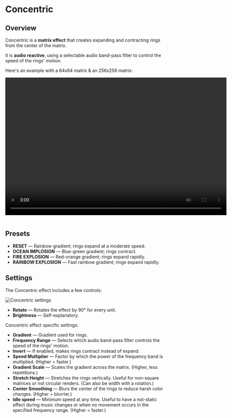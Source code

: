 # Concentric

## Overview

Concentric is a **matrix effect** that creates expanding and contracting rings from the center of the matrix.

It is **audio reactive**, using a selectable audio band-pass filter to control the speed of the rings' motion.

Here's an example with a 64x64 matrix & an 256x256 matrix:

<video width="700" height="435" controls loop>
   <source src="../../_static/effects/matrix/concentric/example.mp4" type="video/mp4">
   Your browser does not support the video tag.
</video>
<br><br>

## Presets

- **RESET** — Rainbow gradient; rings expand at a moderate speed.
- **OCEAN IMPLOSION** — Blue-green gradient; rings contract.
- **FIRE EXPLOSION** — Red-orange gradient; rings expand rapidly.
- **RAINBOW EXPLOSION** — Fast rainbow gradient; rings expand rapidly.

## Settings

The Concentric effect includes a few controls:

![Concentric settings](/_static/effects/matrix/concentric/settings.png)

- **Rotate** — Rotates the effect by 90° for every unit.
- **Brightness** — Self-explanatory.

Concentric effect specific settings:

- **Gradient** — Gradient used for rings.
- **Frequency Range** — Selects which audio band-pass filter controls the speed of the rings' motion.
- **Invert** — If enabled, makes rings contract instead of expand.
- **Speed Multiplier** — Factor by which the power of the frequency band is multiplied. (Higher = faster.)
- **Gradient Scale** — Scales the gradient across the matrix. (Higher, less repetitions.)
- **Stretch Height** — Stretches the rings vertically. Useful for non-square matrices or not circular renders. (Can also be width with a rotation.)
- **Center Smoothing** — Blurs the center of the rings to reduce harsh color changes. (Higher = blurrier.)
- **Idle speed** — Minimum speed at any time. Useful to have a not-static effect during music changes or when no movement occurs in the specified frequency range. (Higher = faster.)
